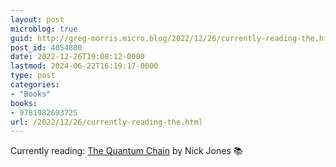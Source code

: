 ```yaml
---
layout: post
microblog: true
guid: http://greg-morris.micro.blog/2022/12/26/currently-reading-the.html
post_id: 4054800
date: 2022-12-26T19:08:12-0000
lastmod: 2024-06-22T16:19:17-0000
type: post
categories:
- "Books"
books:
- 9781982693725
url: /2022/12/26/currently-reading-the.html
---
```

Currently reading: [The Quantum Chain](https://micro.blog/books/9781982693725) by Nick Jones 📚
